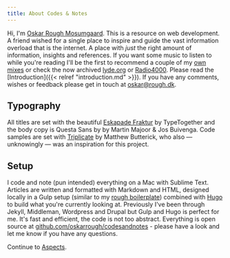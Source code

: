 ```yaml
---
title: About Codes & Notes
---
```


Hi, I'm [Oskar Rough Mosumgaard](http://oskarrough.com). This is a resource on web development. A friend wished for a single place to inspire and guide the vast information overload that is the internet. A place with *just* the right amount of information, insights and references. If you want some music to listen to while you're reading I'll be the first to recommend a couple of my [own mixes](https://mixcloud.com/oskar) or check the now archived [lyde.org](http://lyde.org) or [Radio4000](http://radio4000.com). Please read the [Introduction]({{< relref "introduction.md" >}}). If you have any comments, wishes or feedback please get in touch at [oskar@rough.dk](http://mailto:oskar@rough.dk).

## Typography

All titles are set with the beautiful [Eskapade Fraktur](http://www.type-together.com/Eskapade) by TypeTogether and the body copy is Questa Sans by by Martin Majoor & Jos Buivenga. Code samples are set with [Triplicate](http://practicaltypography.com/triplicate.html) by Matthew Butterick, who also — unknowingly — was an inspiration for this project.

## Setup

I code and note (pun intended) everything on a Mac with Sublime Text. Articles are written and formatted with Markdown and HTML, designed locally in a Gulp setup (similar to my [rough boilerplate](https://github.com/oskarrough/rough)) combined with [Hugo](http://gohugo.io/) to build what you're currently looking at. Previously I've been through Jekyll, Middleman, Wordpress and Drupal but Gulp and Hugo is perfect for me. It's fast and efficient, the code is not too abstract. Everything is open source at [github.com/oskarrough/codesandnotes](https://github.com/oskarrough/codesandnotes) - please have a look and let me know if you have any questions.

Continue to [Aspects](/aspects/).
